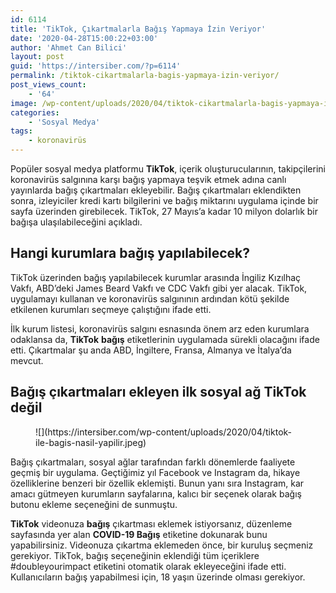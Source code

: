 ```yaml
---
id: 6114
title: 'TikTok, Çıkartmalarla Bağış Yapmaya İzin Veriyor'
date: '2020-04-28T15:00:22+03:00'
author: 'Ahmet Can Bilici'
layout: post
guid: 'https://intersiber.com/?p=6114'
permalink: /tiktok-cikartmalarla-bagis-yapmaya-izin-veriyor/
post_views_count:
    - '64'
image: /wp-content/uploads/2020/04/tiktok-cikartmalarla-bagis-yapmaya-izin-veriyor.png
categories:
    - 'Sosyal Medya'
tags:
    - koronavirüs
---
```


Popüler sosyal medya platformu **TikTok**, içerik oluşturucularının, takipçilerini koronavirüs salgınına karşı bağış yapmaya teşvik etmek adına canlı yayınlarda bağış çıkartmaları ekleyebilir. Bağış çıkartmaları eklendikten sonra, izleyiciler kredi kartı bilgilerini ve bağış miktarını uygulama içinde bir sayfa üzerinden girebilecek. TikTok, 27 Mayıs’a kadar 10 milyon dolarlık bir bağışa ulaşılabileceğini açıkladı.

## Hangi kurumlara bağış yapılabilecek?

TikTok üzerinden bağış yapılabilecek kurumlar arasında İngiliz Kızılhaç Vakfı, ABD’deki James Beard Vakfı ve CDC Vakfı gibi yer alacak. TikTok, uygulamayı kullanan ve koronavirüs salgınının ardından kötü şekilde etkilenen kurumları seçmeye çalıştığını ifade etti.

İlk kurum listesi, koronavirüs salgını esnasında önem arz eden kurumlara odaklansa da, **TikTok** **bağış** etiketlerinin uygulamada sürekli olacağını ifade etti. Çıkartmalar şu anda ABD, İngiltere, Fransa, Almanya ve İtalya’da mevcut.

## Bağış çıkartmaları ekleyen ilk sosyal ağ TikTok değil

<figure class="wp-block-image size-large">![](https://intersiber.com/wp-content/uploads/2020/04/tiktok-ile-bagis-nasil-yapilir.jpeg)</figure>Bağış çıkartmaları, sosyal ağlar tarafından farklı dönemlerde faaliyete geçmiş bir uygulama. Geçtiğimiz yıl Facebook ve Instagram da, hikaye özelliklerine benzeri bir özellik eklemişti. Bunun yanı sıra Instagram, kar amacı gütmeyen kurumların sayfalarına, kalıcı bir seçenek olarak bağış butonu ekleme seçeneğini de sunmuştu.

**TikTok** videonuza **bağış** çıkartması eklemek istiyorsanız, düzenleme sayfasında yer alan **COVID-19 Bağış** etiketine dokunarak bunu yapabilirsiniz. Videonuza çıkartma eklemeden önce, bir kuruluş seçmeniz gerekiyor. TikTok, bağış seçeneğinin eklendiği tüm içeriklere #doubleyourimpact etiketini otomatik olarak ekleyeceğini ifade etti. Kullanıcıların bağış yapabilmesi için, 18 yaşın üzerinde olması gerekiyor.